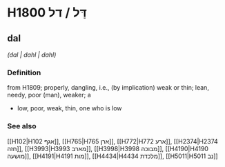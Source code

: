 # H1800 דַּל / דל

## dal

_(dal | dahl | dahl)_

### Definition

from H1809; properly, dangling, i.e., (by implication) weak or thin; lean, needy, poor (man), weaker; a

- low, poor, weak, thin, one who is low

### See also

[[H102|H102 אגף]], [[H765|H765 ארן]], [[H772|H772 ארע]], [[H2374|H2374 חזה]], [[H3993|H3993 מארב]], [[H3998|H3998 מבוכה]], [[H4190|H4190 מושעה]], [[H4191|H4191 מות]], [[H4434|H4434 מלכדת]], [[H5011|H5011 נב]]
